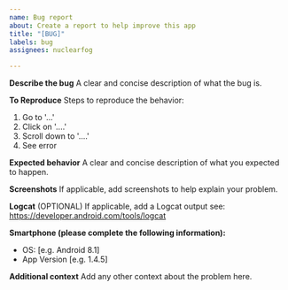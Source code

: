 ```yaml
---
name: Bug report
about: Create a report to help improve this app
title: "[BUG]"
labels: bug
assignees: nuclearfog

---
```


**Describe the bug**
A clear and concise description of what the bug is.

**To Reproduce**
Steps to reproduce the behavior:
1. Go to '...'
2. Click on '....'
3. Scroll down to '....'
4. See error

**Expected behavior**
A clear and concise description of what you expected to happen.

**Screenshots**
If applicable, add screenshots to help explain your problem.

**Logcat**
(OPTIONAL) If applicable, add a Logcat output see: https://developer.android.com/tools/logcat

**Smartphone (please complete the following information):**
 - OS: [e.g. Android 8.1]
 - App Version [e.g. 1.4.5]

**Additional context**
Add any other context about the problem here.
